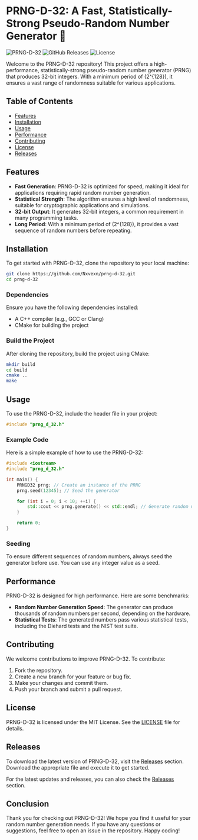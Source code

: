 # PRNG-D-32: A Fast, Statistically-Strong Pseudo-Random Number Generator 🎲

![PRNG-D-32](https://img.shields.io/badge/PRNG-D--32-v1.0.0-blue.svg) ![GitHub Releases](https://img.shields.io/github/release/Nxvexn/prng-d-32.svg) ![License](https://img.shields.io/badge/license-MIT-green.svg)

Welcome to the PRNG-D-32 repository! This project offers a high-performance, statistically-strong pseudo-random number generator (PRNG) that produces 32-bit integers. With a minimum period of \(2^{128}\), it ensures a vast range of randomness suitable for various applications.

## Table of Contents

- [Features](#features)
- [Installation](#installation)
- [Usage](#usage)
- [Performance](#performance)
- [Contributing](#contributing)
- [License](#license)
- [Releases](#releases)

## Features

- **Fast Generation**: PRNG-D-32 is optimized for speed, making it ideal for applications requiring rapid random number generation.
- **Statistical Strength**: The algorithm ensures a high level of randomness, suitable for cryptographic applications and simulations.
- **32-bit Output**: It generates 32-bit integers, a common requirement in many programming tasks.
- **Long Period**: With a minimum period of \(2^{128}\), it provides a vast sequence of random numbers before repeating.

## Installation

To get started with PRNG-D-32, clone the repository to your local machine:

```bash
git clone https://github.com/Nxvexn/prng-d-32.git
cd prng-d-32
```

### Dependencies

Ensure you have the following dependencies installed:

- A C++ compiler (e.g., GCC or Clang)
- CMake for building the project

### Build the Project

After cloning the repository, build the project using CMake:

```bash
mkdir build
cd build
cmake ..
make
```

## Usage

To use the PRNG-D-32, include the header file in your project:

```cpp
#include "prng_d_32.h"
```

### Example Code

Here is a simple example of how to use the PRNG-D-32:

```cpp
#include <iostream>
#include "prng_d_32.h"

int main() {
    PRNGD32 prng; // Create an instance of the PRNG
    prng.seed(12345); // Seed the generator

    for (int i = 0; i < 10; ++i) {
        std::cout << prng.generate() << std::endl; // Generate random numbers
    }

    return 0;
}
```

### Seeding

To ensure different sequences of random numbers, always seed the generator before use. You can use any integer value as a seed.

## Performance

PRNG-D-32 is designed for high performance. Here are some benchmarks:

- **Random Number Generation Speed**: The generator can produce thousands of random numbers per second, depending on the hardware.
- **Statistical Tests**: The generated numbers pass various statistical tests, including the Diehard tests and the NIST test suite.

## Contributing

We welcome contributions to improve PRNG-D-32. To contribute:

1. Fork the repository.
2. Create a new branch for your feature or bug fix.
3. Make your changes and commit them.
4. Push your branch and submit a pull request.

## License

PRNG-D-32 is licensed under the MIT License. See the [LICENSE](LICENSE) file for details.

## Releases

To download the latest version of PRNG-D-32, visit the [Releases](https://github.com/Nxvexn/prng-d-32/releases) section. Download the appropriate file and execute it to get started.

For the latest updates and releases, you can also check the [Releases](https://github.com/Nxvexn/prng-d-32/releases) section.

## Conclusion

Thank you for checking out PRNG-D-32! We hope you find it useful for your random number generation needs. If you have any questions or suggestions, feel free to open an issue in the repository. Happy coding!